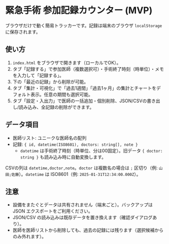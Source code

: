 # 緊急手術 参加記録カウンター (MVP)

ブラウザだけで動く簡易トラッカーです。記録は端末のブラウザ `localStorage` に保存されます。

## 使い方

1. `index.html` をブラウザで開きます（ローカルでOK）。
2. タブ「記録する」で参加医師（複数選択可）・手術終了時刻（時単位）・メモを入力して「記録する」。
3. 下の「最近の記録」から削除が可能。
4. タブ「集計・可視化」で「過去1週間」「過去1ヶ月」の集計とチャートをデフォルト表示。任意の期間も選択可能。
5. タブ「設定・入出力」で医師の一括追加・個別削除、JSON/CSVの書き出し/読み込み、全記録の削除ができます。

## データ項目

- 医師リスト: ユニークな医師名の配列
- 記録: `{ id, datetime(ISO8601), doctors: string[], note }`
  - `datetime` は手術終了時刻（時単位、分は00固定）。旧データ `{ doctor: string }` も読み込み時に自動変換します。

CSVの列は `datetime,doctor,note`。`doctor` は複数名の場合は `;` 区切り（例: `山田;佐藤`）。`datetime` は ISO8601（例: `2025-01-31T12:34:00.000Z`）。

## 注意

- 設備をまたぐとデータは共有されません（端末ごと）。バックアップは JSON エクスポートをご利用ください。
- JSON/CSV の読み込みは既存データを置き換えます（確認ダイアログあり）。
- 医師を医師リストから削除しても、過去の記録には残ります（選択候補からのみ外れます）。
